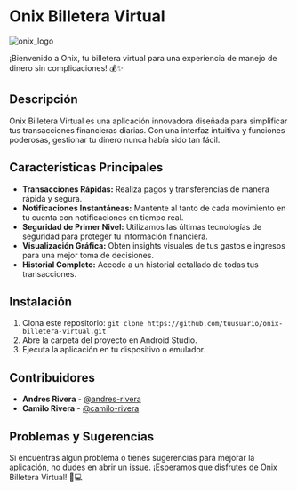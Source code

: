 # Onix Billetera Virtual
![onix_logo](https://github.com/JCamiloRiveraP/onix-billetera/assets/76260872/86496fa9-d298-425e-8f0b-584cda1bce21)

¡Bienvenido a Onix, tu billetera virtual para una experiencia de manejo de dinero sin complicaciones! 💰✨

## Descripción

Onix Billetera Virtual es una aplicación innovadora diseñada para simplificar tus transacciones financieras diarias. Con una interfaz intuitiva y funciones poderosas, gestionar tu dinero nunca había sido tan fácil.

## Características Principales

- **Transacciones Rápidas:** Realiza pagos y transferencias de manera rápida y segura.
- **Notificaciones Instantáneas:** Mantente al tanto de cada movimiento en tu cuenta con notificaciones en tiempo real.
- **Seguridad de Primer Nivel:** Utilizamos las últimas tecnologías de seguridad para proteger tu información financiera.
- **Visualización Gráfica:** Obtén insights visuales de tus gastos e ingresos para una mejor toma de decisiones.
- **Historial Completo:** Accede a un historial detallado de todas tus transacciones.


## Instalación

1. Clona este repositorio: `git clone https://github.com/tuusuario/onix-billetera-virtual.git`
2. Abre la carpeta del proyecto en Android Studio.
3. Ejecuta la aplicación en tu dispositivo o emulador.

## Contribuidores
- **Andres Rivera** - [@andres-rivera](https://instagram.com/elpiperto?igshid=OGQ5ZDc2ODk2ZA==)
- **Camilo Rivera** - [@camilo-rivera](https://camilorivera.co)

## Problemas y Sugerencias
Si encuentras algún problema o tienes sugerencias para mejorar la aplicación, no dudes en abrir un [issue](https://github.com/tuusuario/onix-billetera-virtual/issues).
¡Esperamos que disfrutes de Onix Billetera Virtual! 👛💻
